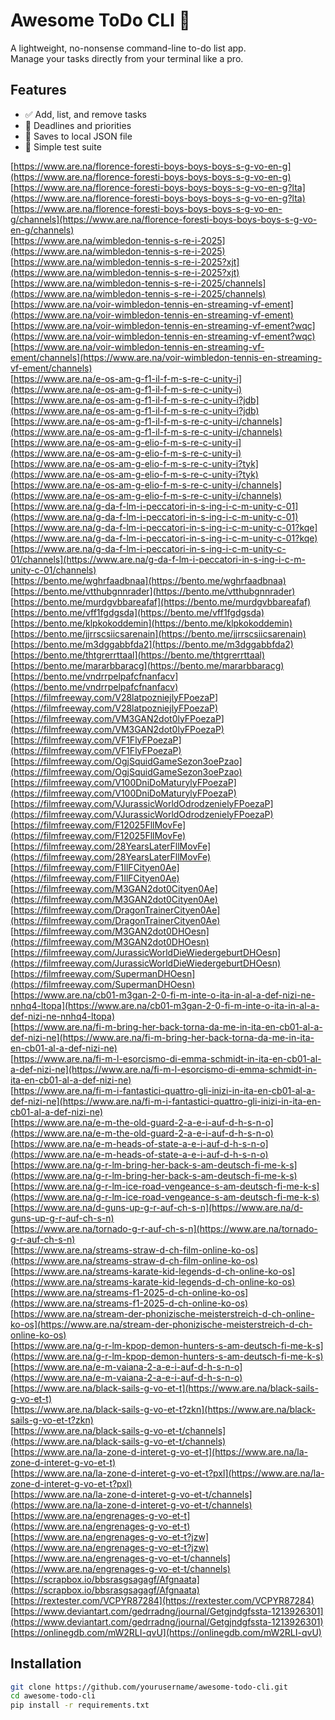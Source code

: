 # Awesome ToDo CLI 📝

A lightweight, no-nonsense command-line to-do list app.  
Manage your tasks directly from your terminal like a pro.

## Features
- ✅ Add, list, and remove tasks
- 📅 Deadlines and priorities
- 💾 Saves to local JSON file
- 🧪 Simple test suite


[https://www.are.na/florence-foresti-boys-boys-boys-s-g-vo-en-g](https://www.are.na/florence-foresti-boys-boys-boys-s-g-vo-en-g)  
[https://www.are.na/florence-foresti-boys-boys-boys-s-g-vo-en-g?lta](https://www.are.na/florence-foresti-boys-boys-boys-s-g-vo-en-g?lta)  
[https://www.are.na/florence-foresti-boys-boys-boys-s-g-vo-en-g/channels](https://www.are.na/florence-foresti-boys-boys-boys-s-g-vo-en-g/channels)  
[https://www.are.na/wimbledon-tennis-s-re-i-2025](https://www.are.na/wimbledon-tennis-s-re-i-2025)  
[https://www.are.na/wimbledon-tennis-s-re-i-2025?xjt](https://www.are.na/wimbledon-tennis-s-re-i-2025?xjt)  
[https://www.are.na/wimbledon-tennis-s-re-i-2025/channels](https://www.are.na/wimbledon-tennis-s-re-i-2025/channels)  
[https://www.are.na/voir-wimbledon-tennis-en-streaming-vf-ement](https://www.are.na/voir-wimbledon-tennis-en-streaming-vf-ement)  
[https://www.are.na/voir-wimbledon-tennis-en-streaming-vf-ement?wqc](https://www.are.na/voir-wimbledon-tennis-en-streaming-vf-ement?wqc)  
[https://www.are.na/voir-wimbledon-tennis-en-streaming-vf-ement/channels](https://www.are.na/voir-wimbledon-tennis-en-streaming-vf-ement/channels)  
[https://www.are.na/e-os-am-g-f1-il-f-m-s-re-c-unity-i](https://www.are.na/e-os-am-g-f1-il-f-m-s-re-c-unity-i)  
[https://www.are.na/e-os-am-g-f1-il-f-m-s-re-c-unity-i?jdb](https://www.are.na/e-os-am-g-f1-il-f-m-s-re-c-unity-i?jdb)  
[https://www.are.na/e-os-am-g-f1-il-f-m-s-re-c-unity-i/channels](https://www.are.na/e-os-am-g-f1-il-f-m-s-re-c-unity-i/channels)  
[https://www.are.na/e-os-am-g-elio-f-m-s-re-c-unity-i](https://www.are.na/e-os-am-g-elio-f-m-s-re-c-unity-i)  
[https://www.are.na/e-os-am-g-elio-f-m-s-re-c-unity-i?tyk](https://www.are.na/e-os-am-g-elio-f-m-s-re-c-unity-i?tyk)  
[https://www.are.na/e-os-am-g-elio-f-m-s-re-c-unity-i/channels](https://www.are.na/e-os-am-g-elio-f-m-s-re-c-unity-i/channels)  
[https://www.are.na/g-da-f-lm-i-peccatori-in-s-ing-i-c-m-unity-c-01](https://www.are.na/g-da-f-lm-i-peccatori-in-s-ing-i-c-m-unity-c-01)  
[https://www.are.na/g-da-f-lm-i-peccatori-in-s-ing-i-c-m-unity-c-01?kqe](https://www.are.na/g-da-f-lm-i-peccatori-in-s-ing-i-c-m-unity-c-01?kqe)  
[https://www.are.na/g-da-f-lm-i-peccatori-in-s-ing-i-c-m-unity-c-01/channels](https://www.are.na/g-da-f-lm-i-peccatori-in-s-ing-i-c-m-unity-c-01/channels)  
[https://bento.me/wghrfaadbnaa](https://bento.me/wghrfaadbnaa)  
[https://bento.me/vtthubgnnrader](https://bento.me/vtthubgnnrader)  
[https://bento.me/murdgvbbareafaf](https://bento.me/murdgvbbareafaf)  
[https://bento.me/vff1fgdgsda](https://bento.me/vff1fgdgsda)  
[https://bento.me/klpkokoddemin](https://bento.me/klpkokoddemin)  
[https://bento.me/jjrrscsiicsarenain](https://bento.me/jjrrscsiicsarenain)  
[https://bento.me/m3dggabbfda2](https://bento.me/m3dggabbfda2)  
[https://bento.me/thtgrerrttaal](https://bento.me/thtgrerrttaal)  
[https://bento.me/mararbbaracg](https://bento.me/mararbbaracg)  
[https://bento.me/vndrrpelpafcfnanfacv](https://bento.me/vndrrpelpafcfnanfacv)  
[https://filmfreeway.com/V28latpozniejlyFPoezaP](https://filmfreeway.com/V28latpozniejlyFPoezaP)  
[https://filmfreeway.com/VM3GAN2dot0lyFPoezaP](https://filmfreeway.com/VM3GAN2dot0lyFPoezaP)  
[https://filmfreeway.com/VF1FlyFPoezaP](https://filmfreeway.com/VF1FlyFPoezaP)  
[https://filmfreeway.com/OgjSquidGameSezon3oePzao](https://filmfreeway.com/OgjSquidGameSezon3oePzao)  
[https://filmfreeway.com/V100DniDoMaturylyFPoezaP](https://filmfreeway.com/V100DniDoMaturylyFPoezaP)  
[https://filmfreeway.com/VJurassicWorldOdrodzenielyFPoezaP](https://filmfreeway.com/VJurassicWorldOdrodzenielyFPoezaP)  
[https://filmfreeway.com/F12025FllMovFe](https://filmfreeway.com/F12025FllMovFe)  
[https://filmfreeway.com/28YearsLaterFllMovFe](https://filmfreeway.com/28YearsLaterFllMovFe)  
[https://filmfreeway.com/F1IlFCityen0Ae](https://filmfreeway.com/F1IlFCityen0Ae)  
[https://filmfreeway.com/M3GAN2dot0Cityen0Ae](https://filmfreeway.com/M3GAN2dot0Cityen0Ae)  
[https://filmfreeway.com/DragonTrainerCityen0Ae](https://filmfreeway.com/DragonTrainerCityen0Ae)  
[https://filmfreeway.com/M3GAN2dot0DHOesn](https://filmfreeway.com/M3GAN2dot0DHOesn)  
[https://filmfreeway.com/JurassicWorldDieWiedergeburtDHOesn](https://filmfreeway.com/JurassicWorldDieWiedergeburtDHOesn)  
[https://filmfreeway.com/SupermanDHOesn](https://filmfreeway.com/SupermanDHOesn)  
[https://www.are.na/cb01-m3gan-2-0-fi-m-inte-o-ita-in-al-a-def-nizi-ne-nnhq4-ltopa](https://www.are.na/cb01-m3gan-2-0-fi-m-inte-o-ita-in-al-a-def-nizi-ne-nnhq4-ltopa)  
[https://www.are.na/fi-m-bring-her-back-torna-da-me-in-ita-en-cb01-al-a-def-nizi-ne](https://www.are.na/fi-m-bring-her-back-torna-da-me-in-ita-en-cb01-al-a-def-nizi-ne)  
[https://www.are.na/fi-m-l-esorcismo-di-emma-schmidt-in-ita-en-cb01-al-a-def-nizi-ne](https://www.are.na/fi-m-l-esorcismo-di-emma-schmidt-in-ita-en-cb01-al-a-def-nizi-ne)  
[https://www.are.na/fi-m-i-fantastici-quattro-gli-inizi-in-ita-en-cb01-al-a-def-nizi-ne](https://www.are.na/fi-m-i-fantastici-quattro-gli-inizi-in-ita-en-cb01-al-a-def-nizi-ne)  
[https://www.are.na/e-m-the-old-guard-2-a-e-i-auf-d-h-s-n-o](https://www.are.na/e-m-the-old-guard-2-a-e-i-auf-d-h-s-n-o)  
[https://www.are.na/e-m-heads-of-state-a-e-i-auf-d-h-s-n-o](https://www.are.na/e-m-heads-of-state-a-e-i-auf-d-h-s-n-o)  
[https://www.are.na/g-r-lm-bring-her-back-s-am-deutsch-fi-me-k-s](https://www.are.na/g-r-lm-bring-her-back-s-am-deutsch-fi-me-k-s)  
[https://www.are.na/g-r-lm-ice-road-vengeance-s-am-deutsch-fi-me-k-s](https://www.are.na/g-r-lm-ice-road-vengeance-s-am-deutsch-fi-me-k-s)  
[https://www.are.na/d-guns-up-g-r-auf-ch-s-n](https://www.are.na/d-guns-up-g-r-auf-ch-s-n)  
[https://www.are.na/tornado-g-r-auf-ch-s-n](https://www.are.na/tornado-g-r-auf-ch-s-n)  
[https://www.are.na/streams-straw-d-ch-film-online-ko-os](https://www.are.na/streams-straw-d-ch-film-online-ko-os)  
[https://www.are.na/streams-karate-kid-legends-d-ch-online-ko-os](https://www.are.na/streams-karate-kid-legends-d-ch-online-ko-os)  
[https://www.are.na/streams-f1-2025-d-ch-online-ko-os](https://www.are.na/streams-f1-2025-d-ch-online-ko-os)  
[https://www.are.na/stream-der-phonizische-meisterstreich-d-ch-online-ko-os](https://www.are.na/stream-der-phonizische-meisterstreich-d-ch-online-ko-os)  
[https://www.are.na/g-r-lm-kpop-demon-hunters-s-am-deutsch-fi-me-k-s](https://www.are.na/g-r-lm-kpop-demon-hunters-s-am-deutsch-fi-me-k-s)  
[https://www.are.na/e-m-vaiana-2-a-e-i-auf-d-h-s-n-o](https://www.are.na/e-m-vaiana-2-a-e-i-auf-d-h-s-n-o)  
[https://www.are.na/black-sails-g-vo-et-t](https://www.are.na/black-sails-g-vo-et-t)  
[https://www.are.na/black-sails-g-vo-et-t?zkn](https://www.are.na/black-sails-g-vo-et-t?zkn)  
[https://www.are.na/black-sails-g-vo-et-t/channels](https://www.are.na/black-sails-g-vo-et-t/channels)  
[https://www.are.na/la-zone-d-interet-g-vo-et-t](https://www.are.na/la-zone-d-interet-g-vo-et-t)  
[https://www.are.na/la-zone-d-interet-g-vo-et-t?pxl](https://www.are.na/la-zone-d-interet-g-vo-et-t?pxl)  
[https://www.are.na/la-zone-d-interet-g-vo-et-t/channels](https://www.are.na/la-zone-d-interet-g-vo-et-t/channels)  
[https://www.are.na/engrenages-g-vo-et-t](https://www.are.na/engrenages-g-vo-et-t)  
[https://www.are.na/engrenages-g-vo-et-t?jzw](https://www.are.na/engrenages-g-vo-et-t?jzw)  
[https://www.are.na/engrenages-g-vo-et-t/channels](https://www.are.na/engrenages-g-vo-et-t/channels)  
[https://scrapbox.io/bbsrasgsagagf/Afgnaata](https://scrapbox.io/bbsrasgsagagf/Afgnaata)  
[https://rextester.com/VCPYR87284](https://rextester.com/VCPYR87284)  
[https://www.deviantart.com/gedrradng/journal/Getgjndgfssta-1213926301](https://www.deviantart.com/gedrradng/journal/Getgjndgfssta-1213926301)  
[https://onlinegdb.com/mW2RLI-qvU](https://onlinegdb.com/mW2RLI-qvU)  



## Installation

```bash
git clone https://github.com/yourusername/awesome-todo-cli.git
cd awesome-todo-cli
pip install -r requirements.txt
